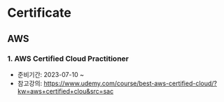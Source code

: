 # Certificate

## AWS

### 1. AWS Certified Cloud Practitioner
- 준비기간: 2023-07-10 ~
- 참고강의: https://www.udemy.com/course/best-aws-certified-cloud/?kw=aws+certified+clou&src=sac
